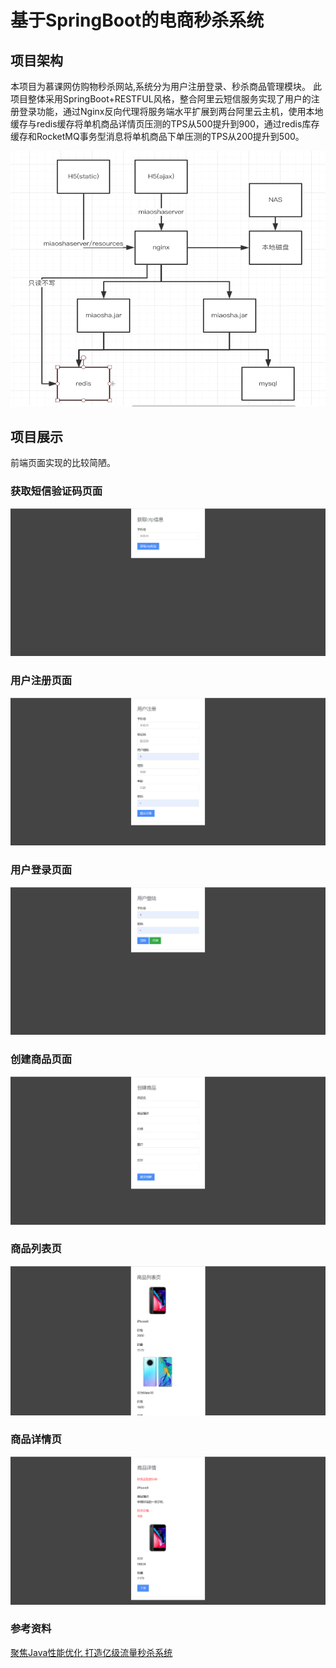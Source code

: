 # 基于SpringBoot的电商秒杀系统

## 项目架构

本项目为慕课网仿购物秒杀网站,系统分为用户注册登录、秒杀商品管理模块。 此项目整体采用SpringBoot+RESTFUL风格，整合阿里云短信服务实现了用户的注册登录功能，通过Nginx反向代理将服务端水平扩展到两台阿里云主机，使用本地缓存与redis缓存将单机商品详情页压测的TPS从500提升到900，通过redis库存缓存和RocketMQ事务型消息将单机商品下单压测的TPS从200提升到500。

![](./images/Snipaste_2021-02-07_22-05-55.png)

## 项目展示

前端页面实现的比较简陋。

### 获取短信验证码页面

![](./images/Snipaste_2021-02-27_21-03-18.png)

### 用户注册页面

![](./images/Snipaste_2021-02-27_21-05-44.png)

### 用户登录页面

![](./images/Snipaste_2021-02-27_21-06-01.png)

### 创建商品页面

![](./images/Snipaste_2021-02-27_21-06-21.png)

### 商品列表页

![](./images/Snipaste_2021-02-27_21-07-28.png)

### 商品详情页

![](./images/Snipaste_2021-02-27_21-07-41.png)

### 参考资料				
[聚焦Java性能优化 打造亿级流量秒杀系统](https://coding.imooc.com/class/338.html)
